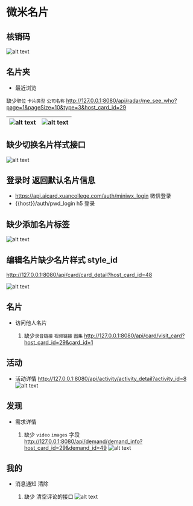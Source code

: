 # 微米名片

## 核销码

![alt text](image-9.png)

## 名片夹

-   最近浏览

缺少`职位` `卡片类型` `公司名称` <http://127.0.0.1:8080/api/radar/me_see_who?page=1&pageSize=10&type=3&host_card_id=29>

| ![alt text](image-13.png) | ![alt text](image-14.png) |
| ------------------------- | ------------------------- |

## 缺少切换名片样式接口

![alt text](image-12.png)

## 登录时 返回默认名片信息

-   <https://api.aicard.xuancollege.com/auth/miniwx_login> 微信登录
-   {{host}}/auth/pwd_login h5 登录

## 缺少添加名片标签

![alt text](image-15.png)

## 编辑名片缺少名片样式 style_id

<http://127.0.0.1:8080/api/card/card_detail?host_card_id=48>

![alt text](image-18.png)

## 名片

-   访问他人名片

    1. 缺少`录音链接` `视频链接` `图集` <http://127.0.0.1:8080/api/card/visit_card?host_card_id=29&card_id=1>

## 活动

-   活动详情 <http://127.0.0.1:8080/api/activity/activity_detail?activity_id=8>
    ![alt text](image-19.png)

## 发现

-   需求详情

    1. 缺少 `video` `images` 字段 <http://127.0.0.1:8080/api/demand/demand_info?host_card_id=29&demand_id=49>
       ![alt text](image-20.png)

## 我的

-   消息通知 清除

    1. 缺少 清空评论的接口
       ![alt text](image-21.png)
